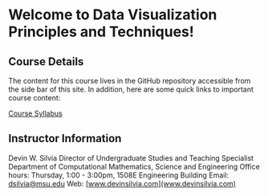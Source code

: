 # Welcome to Data Visualization Principles and Techniques!

## Course Details

The content for this course lives in the GitHub repository accessible from the side bar of this site. In addition, here are some quick links to important course content:

[Course Syllabus](/course_documents/CMSE402-Syllabus.pdf)

## Instructor Information

Devin W. Silvia
Director of Undergraduate Studies and Teaching Specialist
Department of Computational Mathematics, Science and Engineering
Office hours: Thursday, 1:00 - 3:00pm, 1508E Engineering Building
Email: [dsilvia@msu.edu](mailto:dsilvia@msu.edu)
Web: [www.devinsilvia.com](www.devinsilvia.com)
